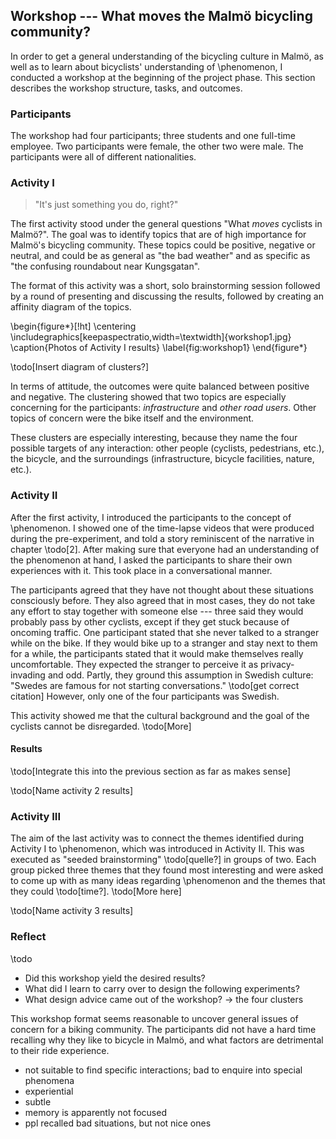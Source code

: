 ## Workshop --- What moves the Malmö bicycling community?

In order to get a general understanding of the bicycling culture in Malmö, as well as to learn about bicyclists' understanding of \phenomenon, I conducted a workshop at the beginning of the project phase. This section describes the workshop structure, tasks, and outcomes.

<!--"I bike because I take my daughter back and forth, and also for commuting because it's practical"
'When I walk suddenly all the distances seem so far' -->

<!-- The workshop was designed with the intention in mind to design for  on the bicycle regarding \phenomenon. -->

### Participants

The workshop had four participants; three students and one full-time employee. Two participants were female, the other two were male. The participants were all of different nationalities.

### Activity I

> "It's just something you do, right?"

The first activity stood under the general questions "What *moves* cyclists in Malmö?". The goal was to identify topics that are of high importance for Malmö's bicycling community. These topics could be positive, negative or neutral, and could be as general as "the bad weather" and as specific as "the confusing roundabout near Kungsgatan".

The format of this activity was a short, solo brainstorming session followed by a round of presenting and discussing the results, followed by creating an affinity diagram of the topics.

\begin{figure*}[!ht]
  \centering
  \includegraphics[keepaspectratio,width=\textwidth]{workshop1.jpg}
  \caption{Photos of Activity I results}
  \label{fig:workshop1}
\end{figure*}


\todo[Insert diagram of clusters?]

In terms of attitude, the outcomes were quite balanced between positive and negative. The clustering showed that two topics are especially concerning for the participants: *infrastructure* and *other road users*. Other topics of concern were the bike itself and the environment.

These clusters are especially interesting, because they name the four possible targets of any interaction: other people (cyclists, pedestrians, etc.), the bicycle, and the surroundings (infrastructure, bicycle facilities, nature, etc.).

### Activity II

After the first activity, I introduced the participants to the concept of \phenomenon. I showed one of the time-lapse videos that were produced during the pre-experiment, and told a story reminiscent of the narrative in chapter \todo[2].
After making sure that everyone had an understanding of the phenomenon at hand, I asked the participants to share their own experiences with it. This took place in a conversational manner.

The participants agreed that they have not thought about these situations consciously before. They also agreed that in most cases, they do not take any effort to stay together with someone else --- three said they would probably pass by other cyclists, except if they get stuck because of oncoming traffic. One participant stated that she never talked to a stranger while on the bike.
If they would bike up to a stranger and stay next to them for a while, the participants stated that it would make themselves really uncomfortable. They expected the stranger to perceive it as privacy-invading and odd. Partly, they ground this assumption in Swedish culture: "Swedes are famous for not starting conversations." \todo[get correct citation] However, only one of the four participants was Swedish.

This activity showed me that the cultural background and the goal of the cyclists cannot be disregarded. \todo[More] 

#### Results

\todo[Integrate this into the previous section as far as makes sense]

\todo[Name activity 2 results]

<!--
- D2 Encountering the same people often?
- D2 Road trains on bikes
- D2 Usually go around people cause fast, but sometimes you get stuck
- G1 most people are really uncomfortable riding next to a stranger; If I would bike up to someone and ride right next to them, they would see that as really weird
- D1 I ride slower when I don;t have a specific destination
- D2 Swedes are famous for not starting conversations
- D1: guy rode next to me telling sth in Swedish, dropped my glove
- G1: never talked to anyone; don't like at stop lights, always try to go ahead; so driving up from behind and pushing her
- G2 Cycling for pleasure mostly when it's empty, don't want to ride next to someone
- G1: if I know someone, I really like to right next to you
- ?? Weird if someone is directly behind you
- D2 As kids: game where you ride up behind someone and start grinding your front wheel on their back wheel
- G1? Cyclists don;t show with their hands where they;re going. Why to trust them?
- AA cars don;t use turn signals either
-->

### Activity III

The aim of the last activity was to connect the themes identified during Activity I to \phenomenon, which was introduced in Activity II. This was executed as "seeded brainstorming" \todo[quelle?] in groups of two. Each group picked three themes that they found most interesting and were asked to come up with as many ideas regarding \phenomenon and the themes that they could \todo[time?]. \todo[More here]

\todo[Name activity 3 results]

<!--

* A dating service that matches people who are holding the handrails on opposite sides of a traffic light.
* A bicycle that --- if multiple bikes of this model meet --- can quickly be \todo[composed] into a tandem bicycle.
* dragon? 

-->

<!--
- christmas time; ppl on the train to get to know each other; couples who actually met on the train, or who become best friends
- if you bike on regular hours you start seeing the same people. fredrik sees two walkers
- on the traffic light, would rather interact with the person on the other side; this swedish song
- traffic mob? berlin. sonja fragen
- led art on bikes
- bike flash mobs
- bike gangs
- el wire
- mesh messaging, like they used in hongkong
- mit project: donkey that acts as message queue
- bike messenger
- bike taxi service?
- iBeacon
- if you have an accident, 'call' the closest cyclist
-->

### Reflect

\todo

- Did this workshop yield the desired results?
- What did I learn to carry over to design the following experiments?
- What design advice came out of the workshop? -> the four clusters

This workshop format seems reasonable to uncover general issues of concern for a biking community. The participants did not have a hard time recalling why they like to bicycle in Malmö, and what factors are detrimental to their ride experience.

- not suitable to find specific interactions; bad to enquire into special phenomena
- experiential
- subtle
- memory is apparently not focused
- ppl recalled bad situations, but not nice ones
